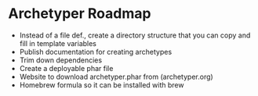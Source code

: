 # Archetyper Roadmap

- Instead of a file def., create a directory structure that you can copy and fill in template variables
- Publish documentation for creating archetypes
- Trim down dependencies
- Create a deployable phar file
- Website to download archetyper.phar from (archetyper.org)
- Homebrew formula so it can be installed with brew
